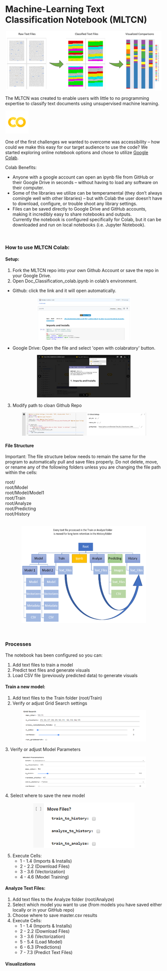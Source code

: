 # Machine-Learning Text Classification Notebook (MLTCN)
<p align="center">
<img src="Sandbox/img/classification_process.png" width="500" height="190" title="screenshot">
</p>

The MLTCN was created to enable users with little to no programming expertise to classify text documents using unsupervised machine learning.

<p align="left">
<img src="Sandbox/img/colab_favicon_256px.png" width="75" height="75" title="screenshot">
</p>

One of the first challenges we wanted to overcome was accessibility – how could we make this easy for our target audience to use the code? We started exploring online notebook options and chose to utilize <a href="https://colab.research.google.com">Google Colab</a>.

Colab Benefits:
- Anyone with a google account can open an ipynb file from GitHub or their Google Drive in seconds – without having to load any software on their computer.
- Some of the libraries we utilize can be temperamental (they don’t always comingle well with other libraries) – but with Colab the user doesn’t have to download, configure, or trouble shoot any library settings.
- Files can be saved directly to Google Drive and GitHub accounts, making it incredibly easy to share notebooks and outputs.<br>
Currently the notebook is configured specifically for Colab, but it can be downloaded and run on local notebooks (i.e. Jupyter Notebook).
<br>

### How to use MLTCN Colab:

#### Setup:
1.	Fork the MLTCN repo into your own Github Account or save the repo in your Google Drive.
2.	Open Doc_Classification_colab.ipynb in colab’s environment.
  - Github: click the link and it will open automatically.
    
<p align="center">
<img src="Sandbox/img/open_colab_github.png" width="300" height="136" title="screenshot">
</p>

   - Google Drive: Open the file and select 'open with colabratory' button.
  
<p align="center">
<img src="Sandbox/img/open_colab_googleDrive.png" width="300" height="136" title="screenshot">
</p>

3. Modify path to cloan Github Repo
<p align="center">
<img src="Sandbox/img/custom_Ghub_Repo.png" width="400" height="75" title="screenshot">
</p>

#### File Structure

Important: The file structure below needs to remain the same for the program to automatically pull and save files properly. Do not delete, move, or rename any of the following folders unless you are changing the file path within the cells:

root/ <br>
root/Model<br>
root/Model/Model1<br>
root/Train<br>
root/Analyze<br>
root/Predicting<br>
root/History<br>
<br>

<p align="center">
<img src="Sandbox/img/Text_Files_to_History.png" width="400" height="311" title="screenshot">
</p>

<br>

### Processes
The notebook has been configured so you can:
1. Add text files to train a model
2. Predict text files and generate visuals
3. Load CSV file (previously predicted data) to generate visuals

#### Train a new model:
1. Add text files to the Train folder (root/Train)
2. Verify or adjust Grid Search settings

<p align="center">
<img src="Sandbox/img/Grid_search_settings.png" width="400" height="100" title="screenshot">
</p>
3. Verify or adjust Model Parameters

<p align="center">
<img src="Sandbox/img/Model_Parameters.png" width="400" height="100" title="screenshot">
</p>
4. Select where to save the new model

<p align="center">
<img src="Sandbox/img/save_model.png" width="325" height="145" title="screenshot">
</p>

5. Execute Cells:
    - 1 - 1.4 (Imports & Installs)
    - 2 - 2.2 (Download Files)
    - 3 - 3.6 (Vectorization)
    - 4 - 4.6 (Model Training)

#### Analyze Text Files:
1. Add text files to the Analyze folder (root/Analyze)
2. Select which model you want to use (from models you have saved either locally or in your GitHub repo)
3. Choose where to save master.csv results
4. Execute Cells:
    - 1 - 1.4 (Imports & Installs)
    - 2 - 2.2 (Download Files)
    - 3 - 3.6 (Vectorization)
    - 5 - 5.4 (Load Model)
    - 6 - 6.3 (Predictions)
    - 7 - 7.3 (Predict Text Files)

#### Visualizations







